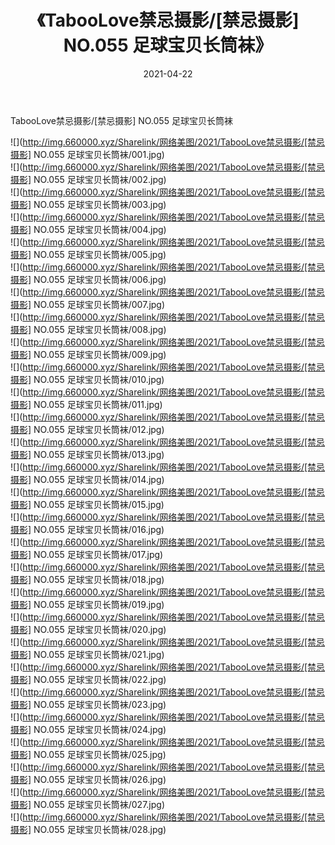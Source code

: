 ﻿---
layout: post
title:  《TabooLove禁忌摄影/[禁忌摄影] NO.055 足球宝贝长筒袜》
date:   2021-04-22
img: http://img.660000.xyz/Sharelink/网络美图/2021/TabooLove禁忌摄影/[禁忌摄影] NO.055 足球宝贝长筒袜/000.jpg
categories: [美女, 清纯, 唯美]
---

TabooLove禁忌摄影/[禁忌摄影] NO.055 足球宝贝长筒袜

 ![](http://img.660000.xyz/Sharelink/网络美图/2021/TabooLove禁忌摄影/[禁忌摄影] NO.055 足球宝贝长筒袜/001.jpg) <br>![](http://img.660000.xyz/Sharelink/网络美图/2021/TabooLove禁忌摄影/[禁忌摄影] NO.055 足球宝贝长筒袜/002.jpg) <br>![](http://img.660000.xyz/Sharelink/网络美图/2021/TabooLove禁忌摄影/[禁忌摄影] NO.055 足球宝贝长筒袜/003.jpg) <br>![](http://img.660000.xyz/Sharelink/网络美图/2021/TabooLove禁忌摄影/[禁忌摄影] NO.055 足球宝贝长筒袜/004.jpg) <br>![](http://img.660000.xyz/Sharelink/网络美图/2021/TabooLove禁忌摄影/[禁忌摄影] NO.055 足球宝贝长筒袜/005.jpg) <br>![](http://img.660000.xyz/Sharelink/网络美图/2021/TabooLove禁忌摄影/[禁忌摄影] NO.055 足球宝贝长筒袜/006.jpg) <br>![](http://img.660000.xyz/Sharelink/网络美图/2021/TabooLove禁忌摄影/[禁忌摄影] NO.055 足球宝贝长筒袜/007.jpg) <br>![](http://img.660000.xyz/Sharelink/网络美图/2021/TabooLove禁忌摄影/[禁忌摄影] NO.055 足球宝贝长筒袜/008.jpg) <br>![](http://img.660000.xyz/Sharelink/网络美图/2021/TabooLove禁忌摄影/[禁忌摄影] NO.055 足球宝贝长筒袜/009.jpg) <br>![](http://img.660000.xyz/Sharelink/网络美图/2021/TabooLove禁忌摄影/[禁忌摄影] NO.055 足球宝贝长筒袜/010.jpg) <br>![](http://img.660000.xyz/Sharelink/网络美图/2021/TabooLove禁忌摄影/[禁忌摄影] NO.055 足球宝贝长筒袜/011.jpg) <br>![](http://img.660000.xyz/Sharelink/网络美图/2021/TabooLove禁忌摄影/[禁忌摄影] NO.055 足球宝贝长筒袜/012.jpg) <br>![](http://img.660000.xyz/Sharelink/网络美图/2021/TabooLove禁忌摄影/[禁忌摄影] NO.055 足球宝贝长筒袜/013.jpg) <br>![](http://img.660000.xyz/Sharelink/网络美图/2021/TabooLove禁忌摄影/[禁忌摄影] NO.055 足球宝贝长筒袜/014.jpg) <br>![](http://img.660000.xyz/Sharelink/网络美图/2021/TabooLove禁忌摄影/[禁忌摄影] NO.055 足球宝贝长筒袜/015.jpg) <br>![](http://img.660000.xyz/Sharelink/网络美图/2021/TabooLove禁忌摄影/[禁忌摄影] NO.055 足球宝贝长筒袜/016.jpg) <br>![](http://img.660000.xyz/Sharelink/网络美图/2021/TabooLove禁忌摄影/[禁忌摄影] NO.055 足球宝贝长筒袜/017.jpg) <br>![](http://img.660000.xyz/Sharelink/网络美图/2021/TabooLove禁忌摄影/[禁忌摄影] NO.055 足球宝贝长筒袜/018.jpg) <br>![](http://img.660000.xyz/Sharelink/网络美图/2021/TabooLove禁忌摄影/[禁忌摄影] NO.055 足球宝贝长筒袜/019.jpg) <br>![](http://img.660000.xyz/Sharelink/网络美图/2021/TabooLove禁忌摄影/[禁忌摄影] NO.055 足球宝贝长筒袜/020.jpg) <br>![](http://img.660000.xyz/Sharelink/网络美图/2021/TabooLove禁忌摄影/[禁忌摄影] NO.055 足球宝贝长筒袜/021.jpg) <br>![](http://img.660000.xyz/Sharelink/网络美图/2021/TabooLove禁忌摄影/[禁忌摄影] NO.055 足球宝贝长筒袜/022.jpg) <br>![](http://img.660000.xyz/Sharelink/网络美图/2021/TabooLove禁忌摄影/[禁忌摄影] NO.055 足球宝贝长筒袜/023.jpg) <br>![](http://img.660000.xyz/Sharelink/网络美图/2021/TabooLove禁忌摄影/[禁忌摄影] NO.055 足球宝贝长筒袜/024.jpg) <br>![](http://img.660000.xyz/Sharelink/网络美图/2021/TabooLove禁忌摄影/[禁忌摄影] NO.055 足球宝贝长筒袜/025.jpg) <br>![](http://img.660000.xyz/Sharelink/网络美图/2021/TabooLove禁忌摄影/[禁忌摄影] NO.055 足球宝贝长筒袜/026.jpg) <br>![](http://img.660000.xyz/Sharelink/网络美图/2021/TabooLove禁忌摄影/[禁忌摄影] NO.055 足球宝贝长筒袜/027.jpg) <br>![](http://img.660000.xyz/Sharelink/网络美图/2021/TabooLove禁忌摄影/[禁忌摄影] NO.055 足球宝贝长筒袜/028.jpg) <br>